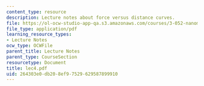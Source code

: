 ```yaml
---
content_type: resource
description: Lecture notes about force versus distance curves.
file: https://ol-ocw-studio-app-qa.s3.amazonaws.com/courses/3-052-nanomechanics-of-materials-and-biomaterials-spring-2007/264303e0db208ef97529629587899910_lec4.pdf
file_type: application/pdf
learning_resource_types:
- Lecture Notes
ocw_type: OCWFile
parent_title: Lecture Notes
parent_type: CourseSection
resourcetype: Document
title: lec4.pdf
uid: 264303e0-db20-8ef9-7529-629587899910
---
```

